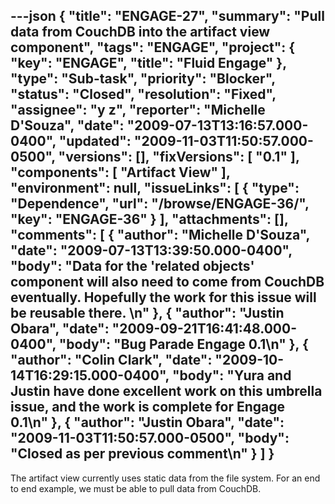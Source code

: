 ---json
{
  "title": "ENGAGE-27",
  "summary": "Pull data from CouchDB into the artifact view component",
  "tags": "ENGAGE",
  "project": {
    "key": "ENGAGE",
    "title": "Fluid Engage"
  },
  "type": "Sub-task",
  "priority": "Blocker",
  "status": "Closed",
  "resolution": "Fixed",
  "assignee": "y z",
  "reporter": "Michelle D'Souza",
  "date": "2009-07-13T13:16:57.000-0400",
  "updated": "2009-11-03T11:50:57.000-0500",
  "versions": [],
  "fixVersions": [
    "0.1"
  ],
  "components": [
    "Artifact View"
  ],
  "environment": null,
  "issueLinks": [
    {
      "type": "Dependence",
      "url": "/browse/ENGAGE-36/",
      "key": "ENGAGE-36"
    }
  ],
  "attachments": [],
  "comments": [
    {
      "author": "Michelle D'Souza",
      "date": "2009-07-13T13:39:50.000-0400",
      "body": "Data for the 'related objects' component will also need to come from CouchDB eventually. Hopefully the work for this issue will be reusable there.&#x20;\n"
    },
    {
      "author": "Justin Obara",
      "date": "2009-09-21T16:41:48.000-0400",
      "body": "Bug Parade Engage 0.1\n"
    },
    {
      "author": "Colin Clark",
      "date": "2009-10-14T16:29:15.000-0400",
      "body": "Yura and Justin have done excellent work on this umbrella issue, and the work is complete for Engage 0.1\n"
    },
    {
      "author": "Justin Obara",
      "date": "2009-11-03T11:50:57.000-0500",
      "body": "Closed as per previous comment\n"
    }
  ]
}
---
The artifact view currently uses static data from the file system. For an end to end example, we must be able to pull data from CouchDB.&#x20;

        